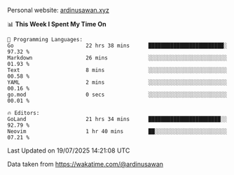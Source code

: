 Personal website: [ardinusawan.xyz](https://ardinusawan.xyz)

<!--START_SECTION:waka-->
📊 **This Week I Spent My Time On** 

```text
💬 Programming Languages: 
Go                       22 hrs 38 mins      ████████████████████████░   97.32 % 
Markdown                 26 mins             ░░░░░░░░░░░░░░░░░░░░░░░░░   01.93 % 
Text                     8 mins              ░░░░░░░░░░░░░░░░░░░░░░░░░   00.58 % 
YAML                     2 mins              ░░░░░░░░░░░░░░░░░░░░░░░░░   00.16 % 
go.mod                   0 secs              ░░░░░░░░░░░░░░░░░░░░░░░░░   00.01 % 

🔥 Editors: 
GoLand                   21 hrs 34 mins      ███████████████████████░░   92.79 % 
Neovim                   1 hr 40 mins        ██░░░░░░░░░░░░░░░░░░░░░░░   07.21 % 
```


 Last Updated on 19/07/2025 14:21:08 UTC
<!--END_SECTION:waka-->
Data taken from https://wakatime.com/@ardinusawan
